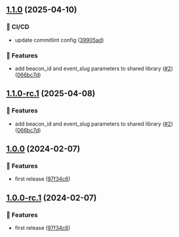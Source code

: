 ## [1.1.0](https://github.com/ethiack/jenkins-shared-library/compare/1.0.0...1.1.0) (2025-04-10)

### 🦊 CI/CD

* update commitlint config ([39905ad](https://github.com/ethiack/jenkins-shared-library/commit/39905adbe352cc4c3236999ee4cb98bc416aaa3e))

### 🚀 Features

* add beacon_id and event_slug parameters to shared library ([#2](https://github.com/ethiack/jenkins-shared-library/issues/2)) ([066bc7d](https://github.com/ethiack/jenkins-shared-library/commit/066bc7dbd85f9adec6504352eb79b515eddf14e3))

## [1.1.0-rc.1](https://github.com/ethiack/jenkins-shared-library/compare/1.0.0...1.1.0-rc.1) (2025-04-08)

### 🚀 Features

* add beacon_id and event_slug parameters to shared library ([#2](https://github.com/ethiack/jenkins-shared-library/issues/2)) ([066bc7d](https://github.com/ethiack/jenkins-shared-library/commit/066bc7dbd85f9adec6504352eb79b515eddf14e3))

## [1.0.0](https://github.com/ethiack/jenkins-shared-library/compare/...1.0.0) (2024-02-07)


### 🚀 Features

* first release ([97f34c6](https://github.com/ethiack/jenkins-shared-library/commit/97f34c6b3fb51afbd8feaecff03168fa374aa285))

## [1.0.0-rc.1](https://github.com/ethiack/jenkins-shared-library/compare/...1.0.0-rc.1) (2024-02-07)


### 🚀 Features

* first release ([97f34c6](https://github.com/ethiack/jenkins-shared-library/commit/97f34c6b3fb51afbd8feaecff03168fa374aa285))
